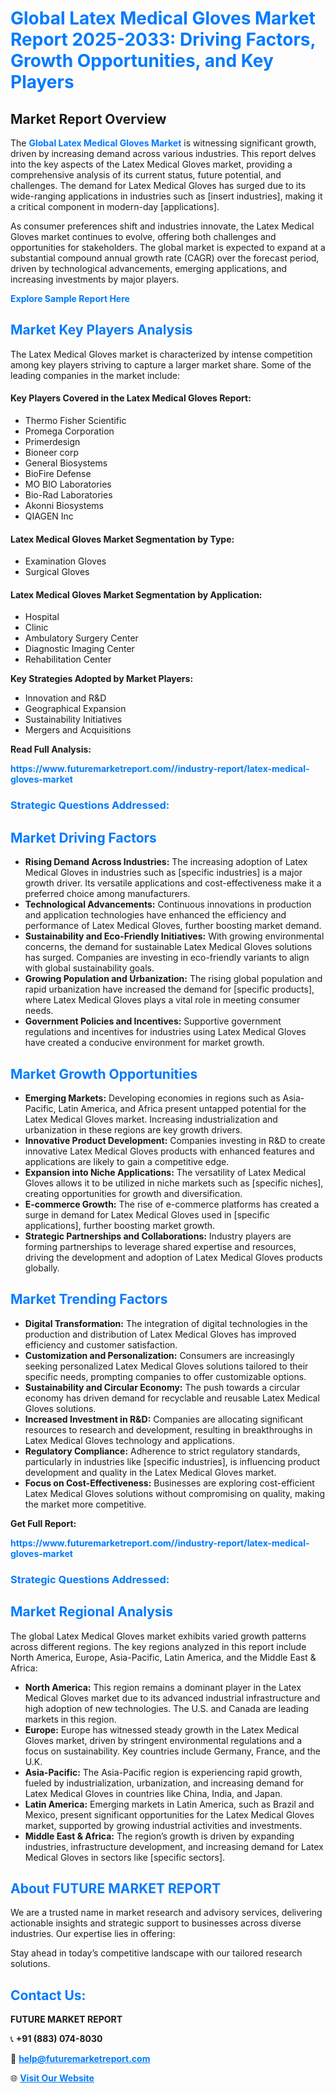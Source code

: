 <h1 style="color: #007BFF;">Global Latex Medical Gloves Market Report 2025-2033: Driving Factors, Growth Opportunities, and Key Players</h1>

<section id="overview">
<h2>Market Report Overview</h2>
<p>The <a href="https://www.futuremarketreport.com//industry-report/latex-medical-gloves-market" style="color: #007BFF; text-decoration: none;"><strong>Global Latex Medical Gloves Market</strong></a> is witnessing significant growth, driven by increasing demand across various industries. This report delves into the key aspects of the Latex Medical Gloves market, providing a comprehensive analysis of its current status, future potential, and challenges. The demand for Latex Medical Gloves has surged due to its wide-ranging applications in industries such as [insert industries], making it a critical component in modern-day [applications].</p>
<p>As consumer preferences shift and industries innovate, the Latex Medical Gloves market continues to evolve, offering both challenges and opportunities for stakeholders. The global market is expected to expand at a substantial compound annual growth rate (CAGR) over the forecast period, driven by technological advancements, emerging applications, and increasing investments by major players.</p>
</section>

<section id="overview">
<p><a href="https://www.futuremarketreport.com//request-sample/reportId=47511" style="color: #007BFF; text-decoration: none;"><strong>Explore Sample Report Here</strong></a></p>
</section>

<section id="key-players">
<h2 style="color: #007BFF;">Market Key Players Analysis</h2>
<p>The Latex Medical Gloves market is characterized by intense competition among key players striving to capture a larger market share. Some of the leading companies in the market include:</p>
<h4>Key Players Covered in the Latex Medical Gloves Report:</h4>
<ul><li>Thermo Fisher Scientific</li><li>Promega Corporation</li><li>Primerdesign</li><li>Bioneer corp</li><li>General Biosystems</li><li>BioFire Defense</li><li>MO BIO Laboratories</li><li>Bio-Rad Laboratories</li><li>Akonni Biosystems</li><li>QIAGEN Inc</li></ul>
<h4>Latex Medical Gloves Market Segmentation by Type:</h4>
<ul><li>Examination Gloves</li><li>Surgical Gloves</li></ul>

<h4>Latex Medical Gloves Market Segmentation by Application:</h4>
<ul><li>Hospital</li><li>Clinic</li><li>Ambulatory Surgery Center</li><li>Diagnostic Imaging Center</li><li>Rehabilitation Center</li></ul>
<p><strong>Key Strategies Adopted by Market Players:</strong></p>
<ul>
<li>Innovation and R&D</li>
<li>Geographical Expansion</li>
<li>Sustainability Initiatives</li>
<li>Mergers and Acquisitions</li>
</ul>
</section>

<section>
<p><strong>Read Full Analysis: </strong></p><a href="https://www.futuremarketreport.com//industry-report/latex-medical-gloves-market" style="color: #007BFF; text-decoration: none;"><strong>https://www.futuremarketreport.com//industry-report/latex-medical-gloves-market</strong></a>
<h3 style="color: #007BFF;">Strategic Questions Addressed:</h3>
</section>

<section id="driving-factors">
<h2 style="color: #007BFF;">Market Driving Factors</h2>
<ul>
<li><strong>Rising Demand Across Industries:</strong> The increasing adoption of Latex Medical Gloves in industries such as [specific industries] is a major growth driver. Its versatile applications and cost-effectiveness make it a preferred choice among manufacturers.</li>
<li><strong>Technological Advancements:</strong> Continuous innovations in production and application technologies have enhanced the efficiency and performance of Latex Medical Gloves, further boosting market demand.</li>
<li><strong>Sustainability and Eco-Friendly Initiatives:</strong> With growing environmental concerns, the demand for sustainable Latex Medical Gloves solutions has surged. Companies are investing in eco-friendly variants to align with global sustainability goals.</li>
<li><strong>Growing Population and Urbanization:</strong> The rising global population and rapid urbanization have increased the demand for [specific products], where Latex Medical Gloves plays a vital role in meeting consumer needs.</li>
<li><strong>Government Policies and Incentives:</strong> Supportive government regulations and incentives for industries using Latex Medical Gloves have created a conducive environment for market growth.</li>
</ul>
</section>

<section id="growth-opportunities">
<h2 style="color: #007BFF;">Market Growth Opportunities</h2>
<ul>
<li><strong>Emerging Markets:</strong> Developing economies in regions such as Asia-Pacific, Latin America, and Africa present untapped potential for the Latex Medical Gloves market. Increasing industrialization and urbanization in these regions are key growth drivers.</li>
<li><strong>Innovative Product Development:</strong> Companies investing in R&D to create innovative Latex Medical Gloves products with enhanced features and applications are likely to gain a competitive edge.</li>
<li><strong>Expansion into Niche Applications:</strong> The versatility of Latex Medical Gloves allows it to be utilized in niche markets such as [specific niches], creating opportunities for growth and diversification.</li>
<li><strong>E-commerce Growth:</strong> The rise of e-commerce platforms has created a surge in demand for Latex Medical Gloves used in [specific applications], further boosting market growth.</li>
<li><strong>Strategic Partnerships and Collaborations:</strong> Industry players are forming partnerships to leverage shared expertise and resources, driving the development and adoption of Latex Medical Gloves products globally.</li>
</ul>
</section>

<section id="trending-factors">
<h2 style="color: #007BFF;">Market Trending Factors</h2>
<ul>
<li><strong>Digital Transformation:</strong> The integration of digital technologies in the production and distribution of Latex Medical Gloves has improved efficiency and customer satisfaction.</li>
<li><strong>Customization and Personalization:</strong> Consumers are increasingly seeking personalized Latex Medical Gloves solutions tailored to their specific needs, prompting companies to offer customizable options.</li>
<li><strong>Sustainability and Circular Economy:</strong> The push towards a circular economy has driven demand for recyclable and reusable Latex Medical Gloves solutions.</li>
<li><strong>Increased Investment in R&D:</strong> Companies are allocating significant resources to research and development, resulting in breakthroughs in Latex Medical Gloves technology and applications.</li>
<li><strong>Regulatory Compliance:</strong> Adherence to strict regulatory standards, particularly in industries like [specific industries], is influencing product development and quality in the Latex Medical Gloves market.</li>
<li><strong>Focus on Cost-Effectiveness:</strong> Businesses are exploring cost-efficient Latex Medical Gloves solutions without compromising on quality, making the market more competitive.</li>
</ul>
</section>

<section>
<p><strong>Get Full Report: </strong></p><a href="https://www.futuremarketreport.com//industry-report/latex-medical-gloves-market" style="color: #007BFF; text-decoration: none;"><strong>https://www.futuremarketreport.com//industry-report/latex-medical-gloves-market</strong></a>
<h3 style="color: #007BFF;">Strategic Questions Addressed:</h3>
</section>


<section id="regional-analysis">
<h2 style="color: #007BFF;">Market Regional Analysis</h2>
<p>The global Latex Medical Gloves market exhibits varied growth patterns across different regions. The key regions analyzed in this report include North America, Europe, Asia-Pacific, Latin America, and the Middle East & Africa:</p>
<ul>
<li><strong>North America:</strong> This region remains a dominant player in the Latex Medical Gloves market due to its advanced industrial infrastructure and high adoption of new technologies. The U.S. and Canada are leading markets in this region.</li>
<li><strong>Europe:</strong> Europe has witnessed steady growth in the Latex Medical Gloves market, driven by stringent environmental regulations and a focus on sustainability. Key countries include Germany, France, and the U.K.</li>
<li><strong>Asia-Pacific:</strong> The Asia-Pacific region is experiencing rapid growth, fueled by industrialization, urbanization, and increasing demand for Latex Medical Gloves in countries like China, India, and Japan.</li>
<li><strong>Latin America:</strong> Emerging markets in Latin America, such as Brazil and Mexico, present significant opportunities for the Latex Medical Gloves market, supported by growing industrial activities and investments.</li>
<li><strong>Middle East & Africa:</strong> The region’s growth is driven by expanding industries, infrastructure development, and increasing demand for Latex Medical Gloves in sectors like [specific sectors].</li>
</ul>
</section>

<footer>
<h2 style="color: #007BFF;">About FUTURE MARKET REPORT</h2>
<p>We are a trusted name in market research and advisory services, delivering actionable insights and strategic support to businesses across diverse industries. Our expertise lies in offering:</p>

<p>Stay ahead in today’s competitive landscape with our tailored research solutions.</p>

<h2 style="color: #007BFF;">Contact Us:</h2>
<p><strong>FUTURE MARKET REPORT</strong></p>
<p>📞 <strong>+91 (883) 074-8030</strong></p>
<p>📧 <strong><a href="mailto:help@futuremarketreport.com" style="color: #007BFF;">help@futuremarketreport.com</a></strong></p>
<p>🌐 <strong><a href="https://www.futuremarketreport.com/" style="color: #007BFF;">Visit Our Website</a></strong></p>
</footer>